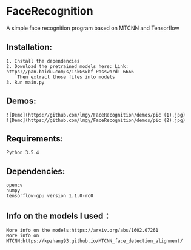 # FaceRecognition
A simple face recognition program based on MTCNN and Tensorflow

## Installation:
	1. Install the dependencies
    2. Download the pretrained models here: Link: https://pan.baidu.com/s/1skGsxbf Password: 6666
        Then extract those files into models
    3. Run main.py

## Demos:
	![Demo](https://github.com/lmgy/FaceRecognition/demos/pic (1).jpg)
	![Demo](https://github.com/lmgy/FaceRecognition/demos/pic (2).jpg)
## Requirements:
    Python 3.5.4

## Dependencies:
    opencv
    numpy
    tensorflow-gpu version 1.1.0-rc0
    
## Info on the models I used：
    More info on the models:https://arxiv.org/abs/1602.07261
    More info on MTCNN:https://kpzhang93.github.io/MTCNN_face_detection_alignment/